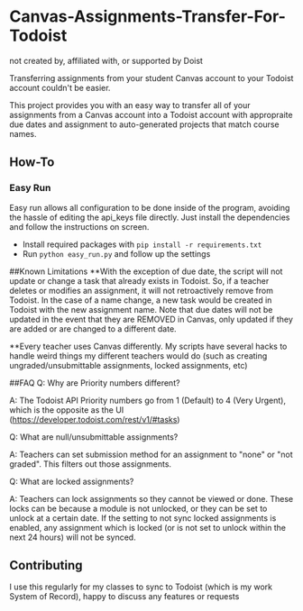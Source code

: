 # Canvas-Assignments-Transfer-For-Todoist
not created by, affiliated with, or supported by Doist

Transferring assignments from your student Canvas account to your Todoist account couldn't be easier.

This project provides you with an easy way to transfer all of your assignments from a Canvas account into a Todoist account with appropraite due dates and assignment to auto-generated projects that match course names.

## How-To

### Easy Run
Easy run allows all configuration to be done inside of the program, avoiding the hassle of editing the api_keys file directly. Just install the dependencies and follow the instructions on screen.
- Install required packages with `pip install -r requirements.txt`
- Run `python easy_run.py` and follow up the settings

##Known Limitations
**With the exception of due date, the script will not update or change a task that already exists in Todoist. So, if a teacher deletes or modifies an assignment, it will not retroactively remove from Todoist. In the case of a name change, a new task would be created in Todoist with the new assignment name. Note that due dates will not be updated in the event that they are REMOVED in Canvas, only updated if they are added or are changed to a different date.

**Every teacher uses Canvas differently. My scripts have several hacks to handle weird things my different teachers would do (such as creating ungraded/unsubmittable assignments, locked assignments, etc)

##FAQ
Q: Why are Priority numbers different?

A: The Todoist API Priority numbers go from 1 (Default) to 4 (Very Urgent), which is the opposite as the UI (https://developer.todoist.com/rest/v1/#tasks)

Q: What are null/unsubmittable assignments?

A: Teachers can set submission method for an assignment to "none" or "not graded". This filters out those assignments.

Q: What are locked assignments?

A: Teachers can lock assignments so they cannot be viewed or done. These locks can be because a module is not unlocked, or they can be set to unlock at a certain date. If the setting to not sync locked assignments is enabled, any assignment which is locked (or is not set to unlock within the next 24 hours) will not be synced.

## Contributing
I use this regularly for my classes to sync to Todoist (which is my work System of Record), happy to discuss any features or requests
